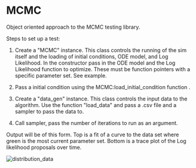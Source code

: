 # MCMC

Object oriented approach to the MCMC testing library. 

Steps to set up a test: 

1. Create a "MCMC" instance. This class controls the running of the sim itself and the loading of initial conditions, ODE model, and Log Likelihood. In the constructor pass in the ODE model and the Log Likelihood function to optimize. These must be function pointers with a specific parameter set. See example.    

2. Pass a initial condition using the MCMC:load_initial_condition function . 


3. Create a "data_gen" instance. This class controls the input data to the algorithm. Use the function "load_data" and pass a .csv file and a sampler to pass the data to. 

4. Call sampler, pass the number of iterations to run as an argument.


Output will be of this form. Top is a fit of a curve to the data set where green is the most current parameter set. Bottom is a trace plot of the Log likelihood proposals over time. 

![distribution_data](https://github.com/Averydx/MCMC/assets/79957750/8a206383-bff0-42fd-8084-71991edafecb)




